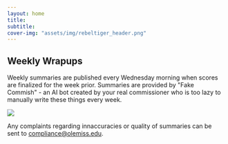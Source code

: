 ```yaml
---
layout: home
title:
subtitle:
cover-img: "assets/img/rebeltiger_header.png"
---
```


## Weekly Wrapups

Weekly summaries are published every Wednesday morning when scores are finalized for the week prior.  Summaries are provided by "Fake Commish" - an AI bot created by your real commissioner who is too lazy to manually write these things every week.  

![](https://media.giphy.com/media/2S3Aj8OeKtf0c/giphy.gif)

Any complaints regarding innaccuracies or quality of summaries can be sent to compliance@olemiss.edu.

